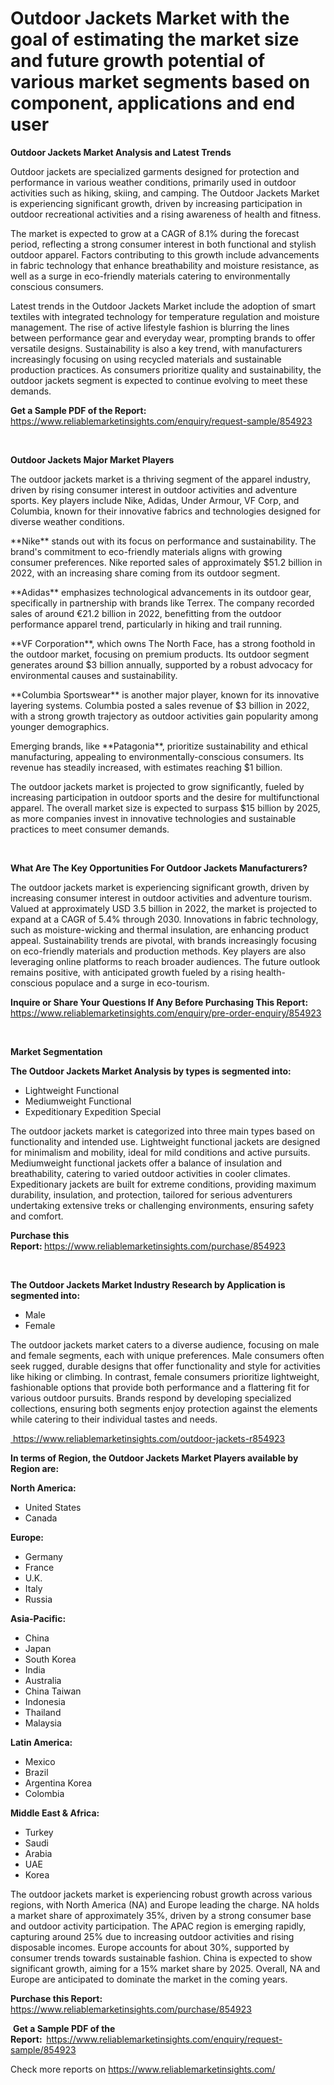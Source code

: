 <p><h1>Outdoor Jackets Market with the goal of estimating the market size and future growth potential of various market segments based on component, applications and end user</h1></p><p><strong>Outdoor Jackets Market Analysis and Latest Trends</strong></p>
<p><p>Outdoor jackets are specialized garments designed for protection and performance in various weather conditions, primarily used in outdoor activities such as hiking, skiing, and camping. The Outdoor Jackets Market is experiencing significant growth, driven by increasing participation in outdoor recreational activities and a rising awareness of health and fitness.</p><p>The market is expected to grow at a CAGR of 8.1% during the forecast period, reflecting a strong consumer interest in both functional and stylish outdoor apparel. Factors contributing to this growth include advancements in fabric technology that enhance breathability and moisture resistance, as well as a surge in eco-friendly materials catering to environmentally conscious consumers.</p><p>Latest trends in the Outdoor Jackets Market include the adoption of smart textiles with integrated technology for temperature regulation and moisture management. The rise of active lifestyle fashion is blurring the lines between performance gear and everyday wear, prompting brands to offer versatile designs. Sustainability is also a key trend, with manufacturers increasingly focusing on using recycled materials and sustainable production practices. As consumers prioritize quality and sustainability, the outdoor jackets segment is expected to continue evolving to meet these demands.</p></p>
<p><strong>Get a Sample PDF of the Report:&nbsp;</strong> <a href="https://www.reliablemarketinsights.com/enquiry/request-sample/854923?utm_campaign=3184&utm_medium=2&utm_source=Github&utm_content=ia&utm_term=04042025&utm_id=outdoor-jackets">https://www.reliablemarketinsights.com/enquiry/request-sample/854923</a></p>
<p>&nbsp;</p>
<p><strong>Outdoor Jackets Major Market Players</strong></p>
<p><p>The outdoor jackets market is a thriving segment of the apparel industry, driven by rising consumer interest in outdoor activities and adventure sports. Key players include Nike, Adidas, Under Armour, VF Corp, and Columbia, known for their innovative fabrics and technologies designed for diverse weather conditions.</p><p>**Nike** stands out with its focus on performance and sustainability. The brand's commitment to eco-friendly materials aligns with growing consumer preferences. Nike reported sales of approximately $51.2 billion in 2022, with an increasing share coming from its outdoor segment.</p><p>**Adidas** emphasizes technological advancements in its outdoor gear, specifically in partnership with brands like Terrex. The company recorded sales of around €21.2 billion in 2022, benefitting from the outdoor performance apparel trend, particularly in hiking and trail running.</p><p>**VF Corporation**, which owns The North Face, has a strong foothold in the outdoor market, focusing on premium products. Its outdoor segment generates around $3 billion annually, supported by a robust advocacy for environmental causes and sustainability.</p><p>**Columbia Sportswear** is another major player, known for its innovative layering systems. Columbia posted a sales revenue of $3 billion in 2022, with a strong growth trajectory as outdoor activities gain popularity among younger demographics.</p><p>Emerging brands, like **Patagonia**, prioritize sustainability and ethical manufacturing, appealing to environmentally-conscious consumers. Its revenue has steadily increased, with estimates reaching $1 billion.</p><p>The outdoor jackets market is projected to grow significantly, fueled by increasing participation in outdoor sports and the desire for multifunctional apparel. The overall market size is expected to surpass $15 billion by 2025, as more companies invest in innovative technologies and sustainable practices to meet consumer demands.</p></p>
<p>&nbsp;</p>
<p><strong>What Are The Key Opportunities For Outdoor Jackets Manufacturers?</strong></p>
<p><p>The outdoor jackets market is experiencing significant growth, driven by increasing consumer interest in outdoor activities and adventure tourism. Valued at approximately USD 3.5 billion in 2022, the market is projected to expand at a CAGR of 5.4% through 2030. Innovations in fabric technology, such as moisture-wicking and thermal insulation, are enhancing product appeal. Sustainability trends are pivotal, with brands increasingly focusing on eco-friendly materials and production methods. Key players are also leveraging online platforms to reach broader audiences. The future outlook remains positive, with anticipated growth fueled by a rising health-conscious populace and a surge in eco-tourism.</p></p>
<p><strong>Inquire or Share Your Questions If Any Before Purchasing This Report:</strong> <a href="https://www.reliablemarketinsights.com/enquiry/pre-order-enquiry/854923?utm_campaign=3184&utm_medium=2&utm_source=Github&utm_content=ia&utm_term=04042025&utm_id=outdoor-jackets">https://www.reliablemarketinsights.com/enquiry/pre-order-enquiry/854923</a></p>
<p>&nbsp;</p>
<p><strong>Market Segmentation</strong></p>
<p><strong>The Outdoor Jackets Market Analysis by types is segmented into:</strong></p>
<p><ul><li>Lightweight Functional</li><li>Mediumweight Functional</li><li>Expeditionary Expedition Special</li></ul></p>
<p><p>The outdoor jackets market is categorized into three main types based on functionality and intended use. Lightweight functional jackets are designed for minimalism and mobility, ideal for mild conditions and active pursuits. Mediumweight functional jackets offer a balance of insulation and breathability, catering to varied outdoor activities in cooler climates. Expeditionary jackets are built for extreme conditions, providing maximum durability, insulation, and protection, tailored for serious adventurers undertaking extensive treks or challenging environments, ensuring safety and comfort.</p></p>
<p><strong>Purchase this Report:&nbsp;</strong><a href="https://www.reliablemarketinsights.com/purchase/854923?utm_campaign=3184&utm_medium=2&utm_source=Github&utm_content=ia&utm_term=04042025&utm_id=outdoor-jackets">https://www.reliablemarketinsights.com/purchase/854923</a></p>
<p>&nbsp;</p>
<p><strong>The Outdoor Jackets Market Industry Research by Application is segmented into:</strong></p>
<p><ul><li>Male</li><li>Female</li></ul></p>
<p><p>The outdoor jackets market caters to a diverse audience, focusing on male and female segments, each with unique preferences. Male consumers often seek rugged, durable designs that offer functionality and style for activities like hiking or climbing. In contrast, female consumers prioritize lightweight, fashionable options that provide both performance and a flattering fit for various outdoor pursuits. Brands respond by developing specialized collections, ensuring both segments enjoy protection against the elements while catering to their individual tastes and needs.</p></p>
<p><a href="https://www.reliablemarketinsights.com/outdoor-jackets-r854923?utm_campaign=3184&utm_medium=2&utm_source=Github&utm_content=ia&utm_term=04042025&utm_id=outdoor-jackets">&nbsp;https://www.reliablemarketinsights.com/outdoor-jackets-r854923</a></p>
<p><strong>In terms of Region, the Outdoor Jackets Market Players available by Region are:</strong></p>
<p>
    <p> <strong> North America: </strong>
        <ul>
            <li>United States</li>
            <li>Canada</li>
        </ul>
        </p> 
    <p> <strong> Europe: </strong>
        <ul>
            <li>Germany</li>
            <li>France</li>
            <li>U.K.</li>
            <li>Italy</li>
            <li>Russia</li>
        </ul>
        </p> 
    <p> <strong> Asia-Pacific: </strong>
        <ul>
            <li>China</li>
            <li>Japan</li>
            <li>South Korea</li>
            <li>India</li>
            <li>Australia</li>
            <li>China Taiwan</li>
            <li>Indonesia</li>
            <li>Thailand</li>
            <li>Malaysia</li>
        </ul>
        </p> 
    <p> <strong> Latin America: </strong>
        <ul>
            <li>Mexico</li>
            <li>Brazil</li>
            <li>Argentina Korea</li>
            <li>Colombia</li>
        </ul>
        </p> 
    <p> <strong> Middle East & Africa: </strong>
        <ul>
            <li>Turkey</li>
            <li>Saudi</li>
            <li>Arabia</li>
            <li>UAE</li>
            <li>Korea</li>
        </ul>
    </p>
    </p>
<p><p>The outdoor jackets market is experiencing robust growth across various regions, with North America (NA) and Europe leading the charge. NA holds a market share of approximately 35%, driven by a strong consumer base and outdoor activity participation. The APAC region is emerging rapidly, capturing around 25% due to increasing outdoor activities and rising disposable incomes. Europe accounts for about 30%, supported by consumer trends towards sustainable fashion. China is expected to show significant growth, aiming for a 15% market share by 2025. Overall, NA and Europe are anticipated to dominate the market in the coming years.</p></p>
<p><strong>Purchase this Report: </strong><a href="https://www.reliablemarketinsights.com/purchase/854923?utm_campaign=3184&utm_medium=2&utm_source=Github&utm_content=ia&utm_term=04042025&utm_id=outdoor-jackets">https://www.reliablemarketinsights.com/purchase/854923</a></p>
<p>&nbsp;<strong>Get a Sample PDF of the Report:&nbsp;&nbsp;</strong><a href="https://www.reliablemarketinsights.com/enquiry/request-sample/854923?utm_campaign=3184&utm_medium=2&utm_source=Github&utm_content=ia&utm_term=04042025&utm_id=outdoor-jackets">https://www.reliablemarketinsights.com/enquiry/request-sample/854923</a></p>
<p><strong></strong></p>
<p>Check more reports on <a href="https://www.reliablemarketinsights.com/?utm_campaign=3184&utm_medium=2&utm_source=Github&utm_content=ia&utm_term=04042025&utm_id=outdoor-jackets">https://www.reliablemarketinsights.com/</a></p>